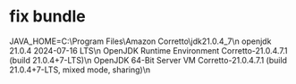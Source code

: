 # fix bundle

JAVA_HOME=C:\Program Files\Amazon Corretto\jdk21.0.4_7\n
openjdk 21.0.4 2024-07-16 LTS\n
OpenJDK Runtime Environment Corretto-21.0.4.7.1 (build 21.0.4+7-LTS)\n
OpenJDK 64-Bit Server VM Corretto-21.0.4.7.1 (build 21.0.4+7-LTS, mixed mode, sharing)\n
